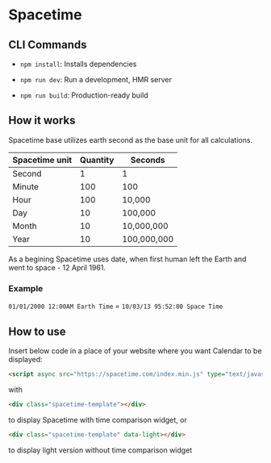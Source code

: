 # Spacetime

## CLI Commands

- `npm install`: Installs dependencies

- `npm run dev`: Run a development, HMR server

- `npm run build`: Production-ready build

## How it works

Spacetime base utilizes earth second as the base unit for all calculations.

| Spacetime unit | Quantity | Seconds     |
| -------------- | -------- | ----------- |
| Second         | 1        | 1           |
| Minute         | 100      | 100         |
| Hour           | 100      | 10,000      |
| Day            | 10       | 100,000     |
| Month          | 10       | 10,000,000  |
| Year           | 10       | 100,000,000 |

As a begining Spacetime uses date, when first human left the Earth and went to space - 12 April 1961.

### Example

`01/01/2000 12:00AM Earth Time` = `10/03/13 95:52:00 Space Time`

## How to use

Insert below code in a place of your website where you want Calendar to be displayed:

```html
<script async src="https://spacetime.com/index.min.js" type="text/javascript"></script>
```

with

```html
<div class="spacetime-template"></div>
```

to display Spacetime with time comparison widget, or

```html
<div class="spacetime-template" data-light></div>
```

to display light version without time comparison widget
